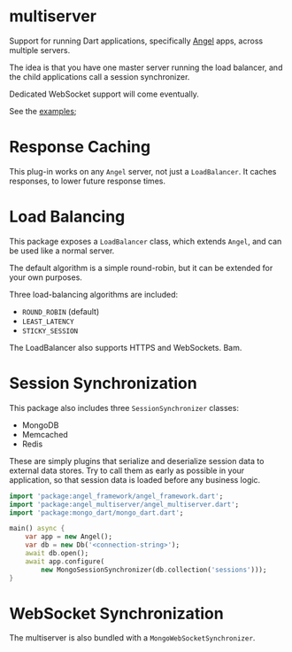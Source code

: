 # multiserver
Support for running Dart applications, specifically
[Angel](https://github.com/angel-dart/angel)
apps, across multiple servers.

The idea is that you have one master server running the load balancer,
and the child applications call a session synchronizer.

Dedicated WebSocket support will come eventually.

See the [examples](example);

# Response Caching
This plug-in works on any `Angel` server, not just a `LoadBalancer`.
It caches responses, to lower future response times.

# Load Balancing

This package exposes a `LoadBalancer` class, which extends `Angel`,
and can be used like a normal server.

The default algorithm is a simple round-robin, but
it can be extended for your own purposes.

Three load-balancing algorithms are included:
* `ROUND_ROBIN` (default)
* `LEAST_LATENCY`
* `STICKY_SESSION`

The LoadBalancer also supports HTTPS and WebSockets. Bam.

# Session Synchronization

This package also includes three `SessionSynchronizer` classes:
* MongoDB
* Memcached
* Redis

These are simply plugins that serialize and deserialize session data
to external data stores. Try to call them as early as possible in your
application, so that session data is loaded before any business logic.

```dart
import 'package:angel_framework/angel_framework.dart';
import 'package:angel_multiserver/angel_multiserver.dart';
import 'package:mongo_dart/mongo_dart.dart';

main() async {
    var app = new Angel();
    var db = new Db('<connection-string>');
    await db.open();
    await app.configure(
        new MongoSessionSynchronizer(db.collection('sessions')));
}
```

# WebSocket Synchronization
The multiserver is also bundled with a `MongoWebSocketSynchronizer`.